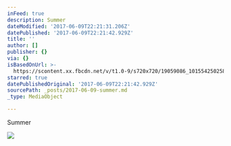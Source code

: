 ```yaml
---
inFeed: true
description: Summer
dateModified: '2017-06-09T22:21:31.206Z'
datePublished: '2017-06-09T22:21:42.929Z'
title: ''
author: []
publisher: {}
via: {}
isBasedOnUrl: >-
  https://scontent.xx.fbcdn.net/v/t1.0-9/s720x720/19059086_10155425025823156_8977463074713160928_n.jpg?oh=b00855e206e5725c2fb5a5f86b7c9b7e&oe=59D93D79
starred: true
datePublishedOriginal: '2017-06-09T22:21:42.929Z'
sourcePath: _posts/2017-06-09-summer.md
_type: MediaObject

---
```

Summer

<article style=""><img src="https://scontent.xx.fbcdn.net/v/t1.0-9/s720x720/19059086_10155425025823156_8977463074713160928_n.jpg?oh=b00855e206e5725c2fb5a5f86b7c9b7e&amp;oe=59D93D79" /></article>